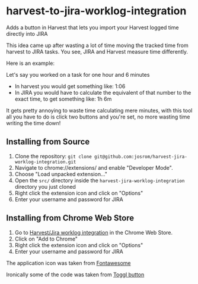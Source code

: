 # harvest-to-jira-worklog-integration

Adds a button in Harvest that lets you import your Harvest logged time directly into JIRA

This idea came up after wasting a lot of time moving the tracked time from harvest to JIRA tasks. You see, JIRA and Harvest measure time differently. 

Here is an example:

Let's say you worked on a task for one hour and 6 minutes
- In harvest you would get something like: 1:06
- In JIRA you would have to calculate the equivalent of that number to the exact time, to get something like: 1h 6m

It gets pretty annoying to waste time calculating mere minutes, with this tool all you have to do is click two buttons and you're set, no more wasting time writing the time down!

## Installing from Source

1. Clone the repository: `git clone git@github.com:josrom/harvest-jira-worklog-integration.git`
2. Navigate to chrome://extensions/ and enable "Developer Mode".
3. Choose "Load unpacked extension..."
4. Open the `src/` directory inside the `harvest-jira-worklog-integration` directory you just cloned
5. Right click the extension icon and click on "Options"
6. Enter your username and password for JIRA

## Installing from Chrome Web Store

1. Go to [Harvest/Jira worklog integration](https://chrome.google.com/webstore/detail/harvestjira-worklog-integ/jnljfejacjncgpphbcpenmfjgdpeaapd) in the Chrome Web Store.
2. Click on "Add to Chrome"
3. Right click the extension icon and click on "Options"
4. Enter your username and password for JIRA

The application icon was taken from [Fontawesome](http://fontawesome.io)

Ironically some of the code was taken from [Toggl button](https://github.com/toggl/toggl-button)
